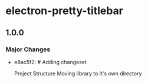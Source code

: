 # electron-pretty-titlebar

## 1.0.0

### Major Changes

- e8ac5f2: # Adding changeset

  Project Structure
  Moving library to it's own directory
